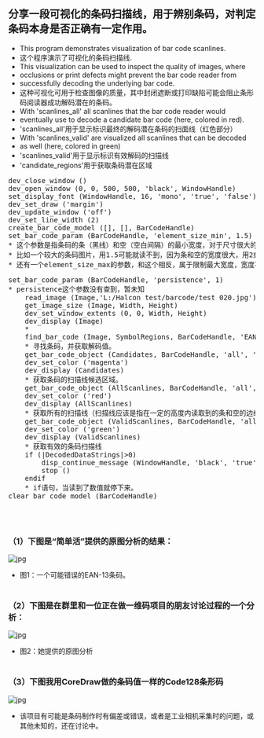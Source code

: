 
## 分享一段可视化的条码扫描线，用于辨别条码，对判定条码本身是否正确有一定作用。

* This program demonstrates visualization of bar code scanlines.
* 这个程序演示了可视化的条码扫描线.
* This visualization can be used to inspect the quality of images, where
* occlusions or print defects might prevent the bar code reader from
* successfully decoding the underlying bar code.
* 这种可视化可用于检查图像的质量，其中封闭遮断或打印缺陷可能会阻止条形码阅读器成功解码潜在的条码。
* With 'scanlines_all' all scanlines that the bar code reader would
* eventually use to decode a  candidate bar code (here, colored in red).
* 'scanlines_all'用于显示标识最终的解码潜在条码的扫面线（红色部分）
* With 'scanlines_valid' are visualized all scanlines that can be decoded
* as well (here, colored in green)
* 'scanlines_valid'用于显示标识有效解码的扫描线
* 'candidate_regions'用于获取条码潜在区域

<pre name="code" class="halcon">
dev_close_window ()
dev_open_window (0, 0, 500, 500, 'black', WindowHandle)
set_display_font (WindowHandle, 16, 'mono', 'true', 'false')
dev_set_draw ('margin')
dev_update_window ('off')
dev_set_line_width (2)
create_bar_code_model ([], [], BarCodeHandle)
set_bar_code_param (BarCodeHandle, 'element_size_min', 1.5)
* 这个参数是指条码的条（黑线）和空（空白间隔）的最小宽度，对于尺寸很大的条码，这个最小值element_size_min要相应增加，
* 比如一个较大的条码图片，用1.5可能就读不到，因为条和空的宽度很大，用2或2.5以上就可以解码，但数值越大，解码的时间就越长。
* 还有一个element_size_max的参数，和这个相反，属于限制最大宽度，宽度不能太大，不然相邻的条和空就会被识别成一个了，一般这两个可以一起用。
</pre>

<pre name="code" class="halcon">
set_bar_code_param (BarCodeHandle, 'persistence', 1)
* persistence这个参数没有查到，暂未知
    read_image (Image,'L:/Halcon test/barcode/test 020.jpg')
    get_image_size (Image, Width, Height)
    dev_set_window_extents (0, 0, Width, Height)
    dev_display (Image)
    * 
    find_bar_code (Image, SymbolRegions, BarCodeHandle, 'EAN-13', DecodedDataStrings)
    * 寻找条码，并获取解码值。
    get_bar_code_object (Candidates, BarCodeHandle, 'all', 'candidate_regions')
    dev_set_color ('magenta')
    dev_display (Candidates)
    * 获取条码的扫描线候选区域。
    get_bar_code_object (AllScanlines, BarCodeHandle, 'all', 'scanlines_all')
    dev_set_color ('red')
    dev_display (AllScanlines)
    * 获取所有的扫描线（扫描线应该是指在一定的高度内读取到的条和空的边缘形成的线），这个读取不论是否能解码，均读取显示。
    get_bar_code_object (ValidScanlines, BarCodeHandle, 'all', 'scanlines_valid')
    dev_set_color ('green')
    dev_display (ValidScanlines)
    * 获取有效的条码扫描线
    if (|DecodedDataStrings|>0)
        disp_continue_message (WindowHandle, 'black', 'true')
        stop ()
    endif
    * if语句，当读到了数值就停下来。
clear_bar_code_model (BarCodeHandle)
</pre>

<br><br>
### （1）下图是“简单活”提供的原图分析的结果：

![jpg](image004.jpg)
<br>
* 图1：一个可能错误的EAN-13条码。
<br><br>

### （2）下图是在群里和一位正在做一维码项目的朋友讨论过程的一个分析：
![jpg](image006.jpg)
<br>
* 图2：她提供的原图分析
<br><br>

### （3）下图我用CoreDraw做的条码值一样的Code128条形码
![jpg](image008.jpg)
<br>
* 该项目有可能是条码制作时有偏差或错误，或者是工业相机采集时的问题，或其他未知的，还在讨论中。
